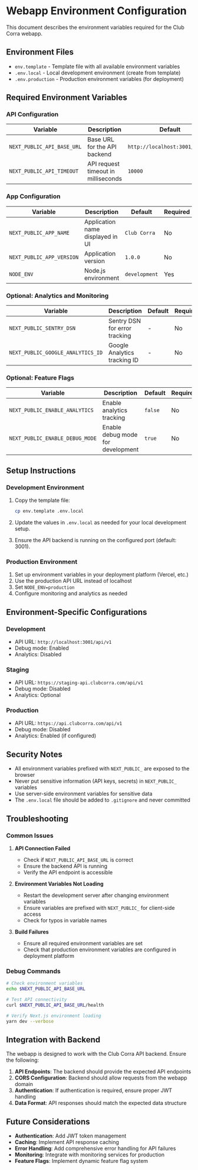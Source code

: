 # Webapp Environment Configuration

This document describes the environment variables required for the Club Corra webapp.

## Environment Files

- `env.template` - Template file with all available environment variables
- `.env.local` - Local development environment (create from template)
- `.env.production` - Production environment variables (for deployment)

## Required Environment Variables

### API Configuration

| Variable | Description | Default | Required |
|----------|-------------|---------|----------|
| `NEXT_PUBLIC_API_BASE_URL` | Base URL for the API backend | `http://localhost:3001/api/v1` | Yes |
| `NEXT_PUBLIC_API_TIMEOUT` | API request timeout in milliseconds | `10000` | No |

### App Configuration

| Variable | Description | Default | Required |
|----------|-------------|---------|----------|
| `NEXT_PUBLIC_APP_NAME` | Application name displayed in UI | `Club Corra` | No |
| `NEXT_PUBLIC_APP_VERSION` | Application version | `1.0.0` | No |
| `NODE_ENV` | Node.js environment | `development` | Yes |

### Optional: Analytics and Monitoring

| Variable | Description | Default | Required |
|----------|-------------|---------|----------|
| `NEXT_PUBLIC_SENTRY_DSN` | Sentry DSN for error tracking | - | No |
| `NEXT_PUBLIC_GOOGLE_ANALYTICS_ID` | Google Analytics tracking ID | - | No |

### Optional: Feature Flags

| Variable | Description | Default | Required |
|----------|-------------|---------|----------|
| `NEXT_PUBLIC_ENABLE_ANALYTICS` | Enable analytics tracking | `false` | No |
| `NEXT_PUBLIC_ENABLE_DEBUG_MODE` | Enable debug mode for development | `true` | No |

## Setup Instructions

### Development Environment

1. Copy the template file:
   ```bash
   cp env.template .env.local
   ```

2. Update the values in `.env.local` as needed for your local development setup.

3. Ensure the API backend is running on the configured port (default: 3001).

### Production Environment

1. Set up environment variables in your deployment platform (Vercel, etc.)
2. Use the production API URL instead of localhost
3. Set `NODE_ENV=production`
4. Configure monitoring and analytics as needed

## Environment-Specific Configurations

### Development
- API URL: `http://localhost:3001/api/v1`
- Debug mode: Enabled
- Analytics: Disabled

### Staging
- API URL: `https://staging-api.clubcorra.com/api/v1`
- Debug mode: Disabled
- Analytics: Optional

### Production
- API URL: `https://api.clubcorra.com/api/v1`
- Debug mode: Disabled
- Analytics: Enabled (if configured)

## Security Notes

- All environment variables prefixed with `NEXT_PUBLIC_` are exposed to the browser
- Never put sensitive information (API keys, secrets) in `NEXT_PUBLIC_` variables
- Use server-side environment variables for sensitive data
- The `.env.local` file should be added to `.gitignore` and never committed

## Troubleshooting

### Common Issues

1. **API Connection Failed**
   - Check if `NEXT_PUBLIC_API_BASE_URL` is correct
   - Ensure the backend API is running
   - Verify the API endpoint is accessible

2. **Environment Variables Not Loading**
   - Restart the development server after changing environment variables
   - Ensure variables are prefixed with `NEXT_PUBLIC_` for client-side access
   - Check for typos in variable names

3. **Build Failures**
   - Ensure all required environment variables are set
   - Check that production environment variables are configured in deployment platform

### Debug Commands

```bash
# Check environment variables
echo $NEXT_PUBLIC_API_BASE_URL

# Test API connectivity
curl $NEXT_PUBLIC_API_BASE_URL/health

# Verify Next.js environment loading
yarn dev --verbose
```

## Integration with Backend

The webapp is designed to work with the Club Corra API backend. Ensure the following:

1. **API Endpoints**: The backend should provide the expected API endpoints
2. **CORS Configuration**: Backend should allow requests from the webapp domain
3. **Authentication**: If authentication is required, ensure proper JWT handling
4. **Data Format**: API responses should match the expected data structure

## Future Considerations

- **Authentication**: Add JWT token management
- **Caching**: Implement API response caching
- **Error Handling**: Add comprehensive error handling for API failures
- **Monitoring**: Integrate with monitoring services for production
- **Feature Flags**: Implement dynamic feature flag system
